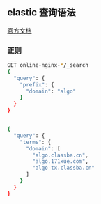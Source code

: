 ## elastic 查询语法
[官方文档](https://www.elastic.co/guide/en/elasticsearch/reference/current/query-filter-context.html)

### 正则
``` bash
GET online-nginx-*/_search
{ 
  "query": { 
    "prefix": { 
      "domain": "algo" 
    } 
  } 
}


{
  "query": {
    "terms": {
      "domain": [
        "algo.classba.cn",
        "algo.171xue.com",
        "algo-tx.classba.cn"
      ]
    }
  }
}
```